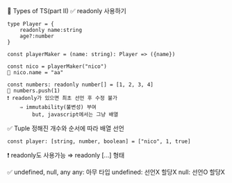 📌 Types of TS(part II)
✅ readonly 사용하기
``````
type Player = {
    readonly name:string
    age?:number
}

const playerMaker = (name: string): Player => ({name})

const nico = playerMaker("nico")
🚫 nico.name = "aa"

const numbers: readonly number[] = [1, 2, 3, 4]
🚫 numbers.push(1)
❗ readonly가 있으면 최초 선언 후 수정 불가
    ⇒ immutability(불변성) 부여
        but, javascript에서는 그냥 배열
``````
✅ Tuple
정해진 개수와 순서에 따라 배열 선언
``````
const player: [string, number, boolean] = ["nico", 1, true]
``````
❗ readonly도 사용가능 ⇒ readonly [...] 형태


✅ undefined, null, any
any: 아무 타입
undefined: 선언X 할당X
null: 선언O 할당X
